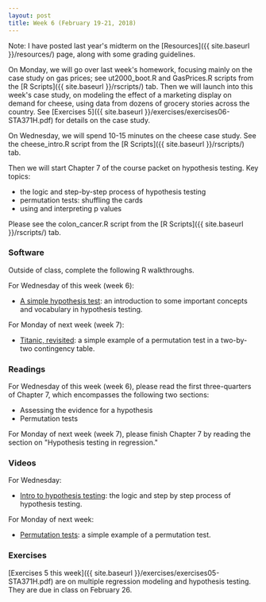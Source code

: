 ```yaml
---
layout: post
title: Week 6 (February 19-21, 2018)
---
```


Note: I have posted last year's midterm on the [Resources]({{ site.baseurl }}/resources/) page, along with some grading guidelines.  

On Monday, we will go over last week's homework, focusing mainly on the case study on gas prices; see ut2000_boot.R and GasPrices.R scripts from the [R Scripts]({{ site.baseurl }}/rscripts/) tab.  Then we will launch into this week's case study, on modeling the effect of a marketing display on demand for cheese, using data from dozens of grocery stories across the country.  See [Exercises 5]({{ site.baseurl }}/exercises/exercises06-STA371H.pdf) for details on the case study.  

On Wednesday, we will spend 10-15 minutes on the cheese case study.  See the cheese_intro.R script from the [R Scripts]({{ site.baseurl }}/rscripts/) tab.  

Then we will start Chapter 7 of the course packet on hypothesis testing.  Key topics:  
- the logic and step-by-step process of hypothesis testing  
- permutation tests: shuffling the cards  
- using and interpreting p values  

Please see the colon_cancer.R script from the [R Scripts]({{ site.baseurl }}/rscripts/) tab.  


### Software

Outside of class, complete the following R walkthroughs.

For Wednesday of this week (week 6):   
- [A simple hypothesis test](https://github.com/jgscott/learnR/blob/master/hyptest/hyptest.md): an introduction to some important concepts and vocabulary in hypothesis testing.  

For Monday of next week (week 7):  
- [Titanic, revisited](https://github.com/jgscott/learnR/blob/master/titanic/titanic_permtest.md): a simple example of a permutation test in a two-by-two contingency table.  


### Readings

For Wednesday of this week (week 6), please read the first three-quarters of Chapter 7, which encompasses the following two sections:  
- Assessing the evidence for a hypothesis  
- Permutation tests  

For Monday of next week (week 7), please finish Chapter 7 by reading the section on "Hypothesis testing in regression."  


### Videos  

For Wednesday:  
- [Intro to hypothesis testing](https://youtu.be/qJffj8n6o9s): the logic and step by step process of hypothesis testing.  

For Monday of next week:  
- [Permutation tests](https://www.youtube.com/watch?v=15rwBts4nQc): a simple example of a permutation test.  



### Exercises  

[Exercises 5 this week]({{ site.baseurl }}/exercises/exercises05-STA371H.pdf) are on multiple regression modeling and hypothesis testing.   They are due in class on February 26.  




